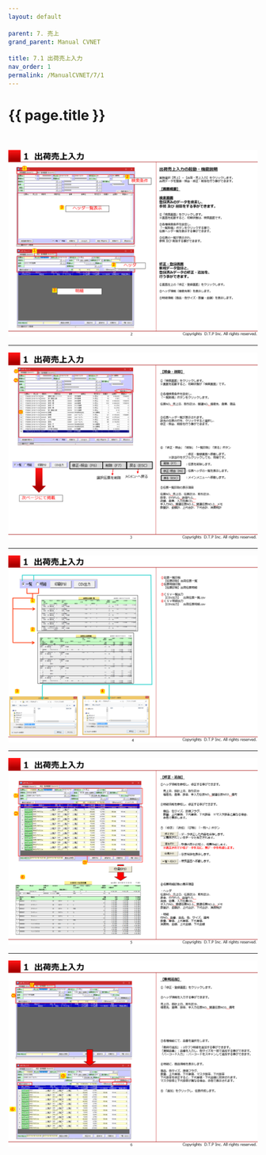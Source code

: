 ```yaml
---
layout: default

parent: 7. 売上
grand_parent: Manual CVNET

title: 7.1 出荷売上入力
nav_order: 1
permalink: /ManualCVNET/7/1
---
```


# {{ page.title }} <br/><br/>

<a href="/img/Uriage/Uriage3.PNG" target="_blank">
<img src="/img/Uriage/Uriage3.PNG" alt="login image"></a>


---

<a href="/img/Uriage/Uriage4.PNG" target="_blank">
<img src="/img/Uriage/Uriage4.PNG" alt="login image"></a>


---

<a href="/img/Uriage/Uriage5.PNG" target="_blank">
<img src="/img/Uriage/Uriage5.PNG" alt="login image"></a>


---
<a href="/img/Uriage/Uriage6.PNG" target="_blank">
<img src="/img/Uriage/Uriage6.PNG" alt="login image"></a>


---

<a href="/img/Uriage/Uriage7.PNG" target="_blank">
<img src="/img/Uriage/Uriage7.PNG" alt="login image"></a>








